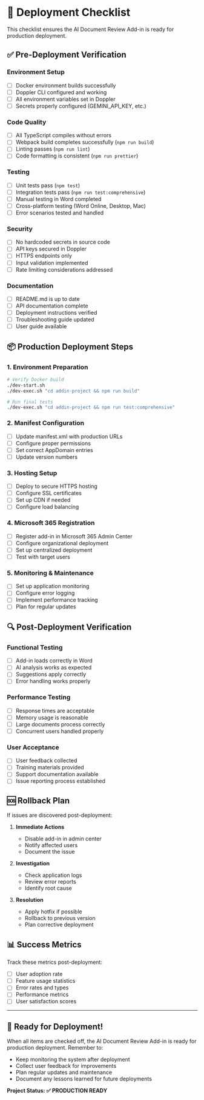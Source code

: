 # 🚀 Deployment Checklist

This checklist ensures the AI Document Review Add-in is ready for production deployment.

## ✅ Pre-Deployment Verification

### Environment Setup
- [ ] Docker environment builds successfully
- [ ] Doppler CLI configured and working
- [ ] All environment variables set in Doppler
- [ ] Secrets properly configured (GEMINI_API_KEY, etc.)

### Code Quality
- [ ] All TypeScript compiles without errors
- [ ] Webpack build completes successfully (`npm run build`)
- [ ] Linting passes (`npm run lint`)
- [ ] Code formatting is consistent (`npm run prettier`)

### Testing
- [ ] Unit tests pass (`npm test`)
- [ ] Integration tests pass (`npm run test:comprehensive`)
- [ ] Manual testing in Word completed
- [ ] Cross-platform testing (Word Online, Desktop, Mac)
- [ ] Error scenarios tested and handled

### Security
- [ ] No hardcoded secrets in source code
- [ ] API keys secured in Doppler
- [ ] HTTPS endpoints only
- [ ] Input validation implemented
- [ ] Rate limiting considerations addressed

### Documentation
- [ ] README.md is up to date
- [ ] API documentation complete
- [ ] Deployment instructions verified
- [ ] Troubleshooting guide updated
- [ ] User guide available

## 📦 Production Deployment Steps

### 1. Environment Preparation
```bash
# Verify Docker build
./dev-start.sh
./dev-exec.sh "cd addin-project && npm run build"

# Run final tests
./dev-exec.sh "cd addin-project && npm run test:comprehensive"
```

### 2. Manifest Configuration
- [ ] Update manifest.xml with production URLs
- [ ] Configure proper permissions
- [ ] Set correct AppDomain entries
- [ ] Update version numbers

### 3. Hosting Setup
- [ ] Deploy to secure HTTPS hosting
- [ ] Configure SSL certificates
- [ ] Set up CDN if needed
- [ ] Configure load balancing

### 4. Microsoft 365 Registration
- [ ] Register add-in in Microsoft 365 Admin Center
- [ ] Configure organizational deployment
- [ ] Set up centralized deployment
- [ ] Test with target users

### 5. Monitoring & Maintenance
- [ ] Set up application monitoring
- [ ] Configure error logging
- [ ] Implement performance tracking
- [ ] Plan for regular updates

## 🔍 Post-Deployment Verification

### Functional Testing
- [ ] Add-in loads correctly in Word
- [ ] AI analysis works as expected
- [ ] Suggestions apply correctly
- [ ] Error handling works properly

### Performance Testing
- [ ] Response times are acceptable
- [ ] Memory usage is reasonable
- [ ] Large documents process correctly
- [ ] Concurrent users handled properly

### User Acceptance
- [ ] User feedback collected
- [ ] Training materials provided
- [ ] Support documentation available
- [ ] Issue reporting process established

## 🆘 Rollback Plan

If issues are discovered post-deployment:

1. **Immediate Actions**
   - Disable add-in in admin center
   - Notify affected users
   - Document the issue

2. **Investigation**
   - Check application logs
   - Review error reports
   - Identify root cause

3. **Resolution**
   - Apply hotfix if possible
   - Rollback to previous version
   - Plan corrective deployment

## 📊 Success Metrics

Track these metrics post-deployment:
- [ ] User adoption rate
- [ ] Feature usage statistics
- [ ] Error rates and types
- [ ] Performance metrics
- [ ] User satisfaction scores

---

## 🎉 Ready for Deployment!

When all items are checked off, the AI Document Review Add-in is ready for production deployment. Remember to:

- Keep monitoring the system after deployment
- Collect user feedback for improvements
- Plan regular updates and maintenance
- Document any lessons learned for future deployments

**Project Status: ✅ PRODUCTION READY**

